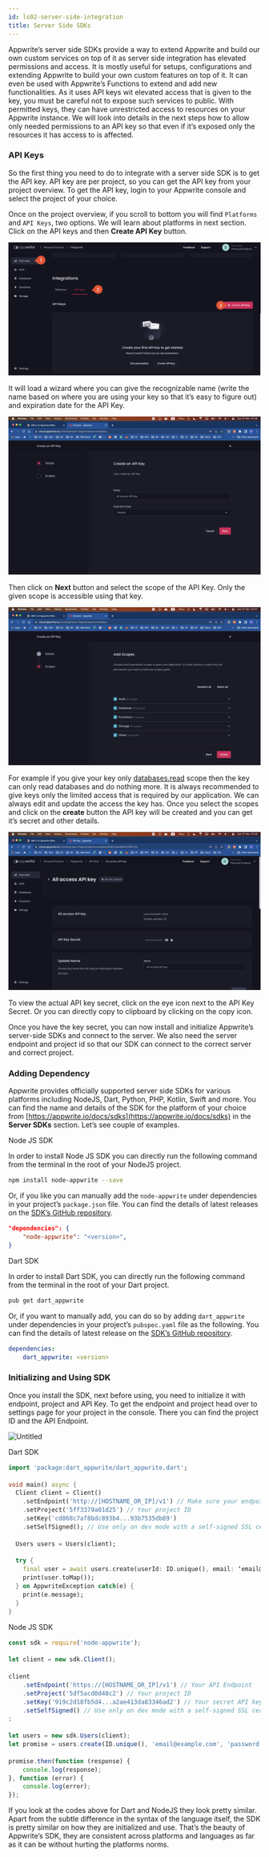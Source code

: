 ```yaml
---
id: ls02-server-side-integration
title: Server Side SDKs
---
```


Appwrite’s server side SDKs provide a way to extend Appwrite and build our own custom services on top of it as server side integration has elevated permissions and access. It is mostly useful for setups, configurations and extending Appwrite to build your own custom features on top of it. It can even be used with Appwrite’s Functions to extend and add new functionalities. As it uses API keys wit elevated access that is given to the key, you must be careful not to expose such services to public. With permitted keys, they can have unrestricted access to resources on your Appwrite instance. We will look into details in the next steps how to allow only needed permissions to an API key so that even if it’s exposed only the resources it has access to is affected.

### API Keys

So the first thing you need to do to integrate with a server side SDK is to get the API key. API key are per project, so you can get the API key from your project overview. To get the API key, login to your Appwrite console and select the project of your choice.

Once on the project overview, if you scroll to bottom you will find `Platforms` and `API Keys`, two options. We will learn about platforms in next section. Click on the API keys and then **Create API Key** button.

![Create API Key](../../images/create-api-key.png)

It will load a wizard where you can give the recognizable name (write the name based on where you are using your key so that it’s easy to figure out) and expiration date for the API Key.

![API Key Wizard](../../images/api-key-form.png)

Then click on **Next** button and select the scope of the API Key. Only the given scope is accessible using that key.

![API Key Scope](../../images/api-key-scope.png)

For example if you give your key only [databases.read](http://database.read) scope then the key can only read databases and do nothing more. It is always recommended to give keys only the limited access that is required by our application. We can always edit and update the access the key has. Once you select the scopes and click on the **create** button the API key will be created and you can get it’s secret and other details. 

![API Key Details](../../images/api-key-details.png)

To view the actual API key secret, click on the eye icon next to the API Key Secret. Or you can directly copy to clipboard by clicking on the copy icon.

Once you have the key secret, you can now install and initialize Appwrite’s server-side SDKs and connect to the server. We also need the server endpoint and project id so that our SDK can connect to the correct server and correct project.

### Adding Dependency

Appwrite provides officially supported server side SDKs for various platforms including NodeJS, Dart, Python, PHP, Kotlin, Swift and more. You can find the name and details of the SDK for the platform of your choice from [https://appwrite.io/docs/sdks](https://appwrite.io/docs/sdks) in the **Server SDKs** section. Let’s see couple of examples.

Node JS SDK

In order to install Node JS SDK you can directly run the following command from the terminal in the root of your NodeJS project.

```bash
npm install node-appwrite --save
```

Or, if you like you can manually add the `node-appwrite` under dependencies in your project’s `package.json` file. You can find the details of latest releases on the [SDK’s GitHub repository](https://github.com/appwrite/sdk-for-node).

```json
"dependencies": {
    "node-appwrite": "<version>",
}
```

Dart SDK

In order to install Dart SDK, you can directly run the following command from the terminal in the root of your Dart project.

```bash
pub get dart_appwrite
```

Or, if you want to manually add, you can do so by adding `dart_appwrite` under dependencies in your project’s `pubspec.yaml` file as the following. You can find the details of latest release on the [SDK’s GitHub repository](https://github.com/appwrite/sdk-for-dart).

```yaml
dependencies:
	dart_appwrite: <version>
```

### Initializing and Using SDK

Once you install the SDK, next before using, you need to initialize it with endpoint, project and API Key. To get the endpoint and project head over to settings page for your project in the console. There you can find the project ID and the API Endpoint.

![Untitled](https://s3-us-west-2.amazonaws.com/secure.notion-static.com/a038f9d3-cca7-4c6e-b1b1-9ba4d876aefc/Untitled.png)

Dart SDK

```dart
import 'package:dart_appwrite/dart_appwrite.dart';

void main() async {
  Client client = Client()
    .setEndpoint('http://[HOSTNAME_OR_IP]/v1') // Make sure your endpoint is accessible
    .setProject('5ff3379a01d25') // Your project ID
    .setKey('cd868c7af8bdc893b4...93b7535db89')
    .setSelfSigned(); // Use only on dev mode with a self-signed SSL cert

  Users users = Users(client);

  try {
    final user = await users.create(userId: ID.unique(), email: ‘email@example.com’,password: ‘password’, name: ‘name’);
    print(user.toMap());
  } on AppwriteException catch(e) {
    print(e.message);
  }
}
```

Node JS SDK

```jsx
const sdk = require('node-appwrite');

let client = new sdk.Client();

client
    .setEndpoint('https://[HOSTNAME_OR_IP]/v1') // Your API Endpoint
    .setProject('5df5acd0d48c2') // Your project ID
    .setKey('919c2d18fb5d4...a2ae413da83346ad2') // Your secret API key
    .setSelfSigned() // Use only on dev mode with a self-signed SSL cert
;

let users = new sdk.Users(client);
let promise = users.create(ID.unique(), 'email@example.com', 'password');

promise.then(function (response) {
    console.log(response);
}, function (error) {
    console.log(error);
});
```

If you look at the codes above for Dart and NodeJS they look pretty similar. Apart from the subtle difference in the syntax of the language itself, the SDK is pretty similar on how they are initialized and use. That’s the beauty of Appwrite’s SDK, they are consistent across platforms and languages as far as it can be without hurting the platforms norms.